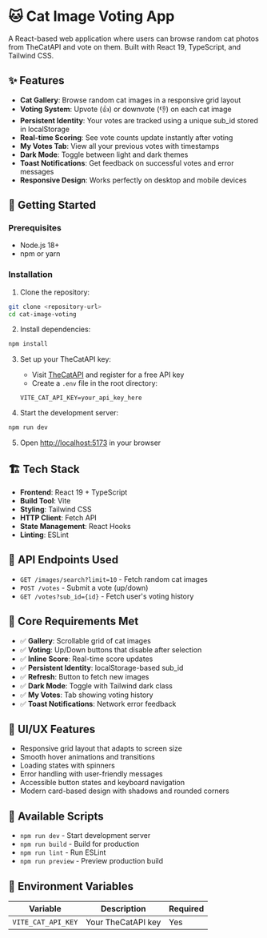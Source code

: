 # 🐱 Cat Image Voting App

A React-based web application where users can browse random cat photos from TheCatAPI and vote on them. Built with React 19, TypeScript, and Tailwind CSS.

## ✨ Features

- **Cat Gallery**: Browse random cat images in a responsive grid layout
- **Voting System**: Upvote (👍) or downvote (👎) on each cat image
- **Persistent Identity**: Your votes are tracked using a unique sub_id stored in localStorage
- **Real-time Scoring**: See vote counts update instantly after voting
- **My Votes Tab**: View all your previous votes with timestamps
- **Dark Mode**: Toggle between light and dark themes
- **Toast Notifications**: Get feedback on successful votes and error messages
- **Responsive Design**: Works perfectly on desktop and mobile devices

## 🚀 Getting Started

### Prerequisites

- Node.js 18+ 
- npm or yarn

### Installation

1. Clone the repository:
```bash
git clone <repository-url>
cd cat-image-voting
```

2. Install dependencies:
```bash
npm install
```

3. Set up your TheCatAPI key:
   - Visit [TheCatAPI](https://thecatapi.com/) and register for a free API key
   - Create a `.env` file in the root directory:
   ```env
   VITE_CAT_API_KEY=your_api_key_here
   ```

4. Start the development server:
```bash
npm run dev
```

5. Open [http://localhost:5173](http://localhost:5173) in your browser

## 🏗️ Tech Stack

- **Frontend**: React 19 + TypeScript
- **Build Tool**: Vite
- **Styling**: Tailwind CSS
- **HTTP Client**: Fetch API
- **State Management**: React Hooks
- **Linting**: ESLint

## 📱 API Endpoints Used

- `GET /images/search?limit=10` - Fetch random cat images
- `POST /votes` - Submit a vote (up/down)
- `GET /votes?sub_id={id}` - Fetch user's voting history

## 🎯 Core Requirements Met

- ✅ **Gallery**: Scrollable grid of cat images
- ✅ **Voting**: Up/Down buttons that disable after selection
- ✅ **Inline Score**: Real-time score updates
- ✅ **Persistent Identity**: localStorage-based sub_id
- ✅ **Refresh**: Button to fetch new images
- ✅ **Dark Mode**: Toggle with Tailwind dark class
- ✅ **My Votes**: Tab showing voting history
- ✅ **Toast Notifications**: Network error feedback

## 🎨 UI/UX Features

- Responsive grid layout that adapts to screen size
- Smooth hover animations and transitions
- Loading states with spinners
- Error handling with user-friendly messages
- Accessible button states and keyboard navigation
- Modern card-based design with shadows and rounded corners

## 🔧 Available Scripts

- `npm run dev` - Start development server
- `npm run build` - Build for production
- `npm run lint` - Run ESLint
- `npm run preview` - Preview production build

## 📝 Environment Variables

| Variable | Description | Required |
|----------|-------------|----------|
| `VITE_CAT_API_KEY` | Your TheCatAPI key | Yes |
